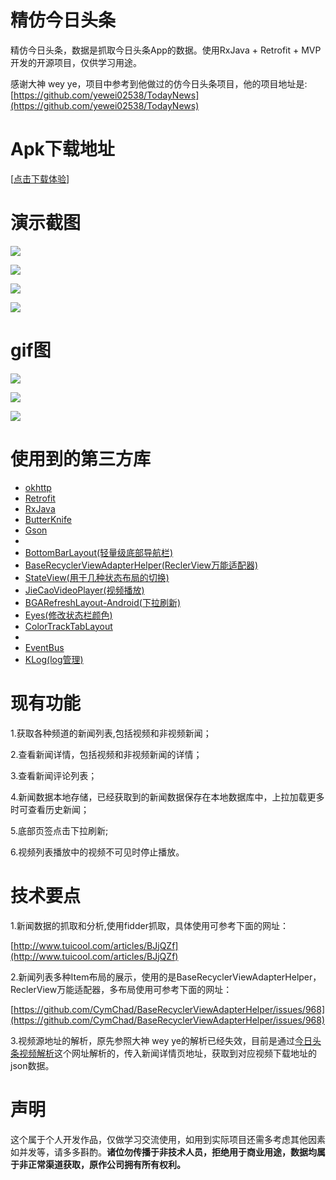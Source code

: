 # 精仿今日头条

精仿今日头条，数据是抓取今日头条App的数据。使用RxJava + Retrofit + MVP开发的开源项目，仅供学习用途。

感谢大神 wey ye，项目中参考到他做过的仿今日头条项目，他的项目地址是:[https://github.com/yewei02538/TodayNews](https://github.com/yewei02538/TodayNews)


# Apk下载地址
[[点击下载体验](http://ot6hoxs4u.bkt.clouddn.com/news.apk)]


# 演示截图

![](/screenshot/home.jpg)  

![](/screenshot/video.jpg)  

![](/screenshot/micro.jpg)  

![](/screenshot/mine.jpg)  


# gif图

![](/screenshot/main.gif)  

![](/screenshot/text_detail.gif)  

![](/screenshot/video_detail.gif)  


# 使用到的第三方库
* [okhttp](https://github.com/square/okhttp)
* [Retrofit](https://github.com/square/retrofit)
* [RxJava](https://github.com/ReactiveX/RxJava)
* [ButterKnife](https://github.com/JakeWharton/butterknife)
* [Gson](https://github.com/google/gson)
* 
* [BottomBarLayout(轻量级底部导航栏)](https://github.com/chaychan/BottomBarLayout)
* [BaseRecyclerViewAdapterHelper(ReclerView万能适配器)](https://github.com/CymChad/BaseRecyclerViewAdapterHelper)
* [StateView(用于几种状态布局的切换)](https://github.com/nukc/StateView)
* [JieCaoVideoPlayer(视频播放)](https://github.com/lipangit/JieCaoVideoPlayer)
* [BGARefreshLayout-Android(下拉刷新)](https://github.com/bingoogolapple/BGARefreshLayout-Android)
* [Eyes(修改状态栏颜色)](https://github.com/imflyn/Eyes)
* [ColorTrackTabLayout](https://github.com/yewei02538/ColorTrackTabLayout)
* 
* [EventBus](https://github.com/greenrobot/EventBus)
* [KLog(log管理)](https://github.com/ZhaoKaiQiang/KLog)

# 现有功能

1.获取各种频道的新闻列表,包括视频和非视频新闻；

2.查看新闻详情，包括视频和非视频新闻的详情；  

3.查看新闻评论列表； 

4.新闻数据本地存储，已经获取到的新闻数据保存在本地数据库中，上拉加载更多时可查看历史新闻；

5.底部页签点击下拉刷新;

6.视频列表播放中的视频不可见时停止播放。

# 技术要点

1.新闻数据的抓取和分析,使用fidder抓取，具体使用可参考下面的网址：

[http://www.tuicool.com/articles/BJjQZf](http://www.tuicool.com/articles/BJjQZf)

2.新闻列表多种Item布局的展示，使用的是BaseRecyclerViewAdapterHelper，ReclerView万能适配器，多布局使用可参考下面的网址：

[https://github.com/CymChad/BaseRecyclerViewAdapterHelper/issues/968](https://github.com/CymChad/BaseRecyclerViewAdapterHelper/issues/968)

3.视频源地址的解析，原先参照大神 wey ye的解析已经失效，目前是通过[今日头条视频解析](http://toutiao.iiilab.com/ )这个网址解析的，传入新闻详情页地址，获取到对应视频下载地址的json数据。

# 声明
这个属于个人开发作品，仅做学习交流使用，如用到实际项目还需多考虑其他因素如并发等，请多多斟酌。**诸位勿传播于非技术人员，拒绝用于商业用途，数据均属于非正常渠道获取，原作公司拥有所有权利。**
